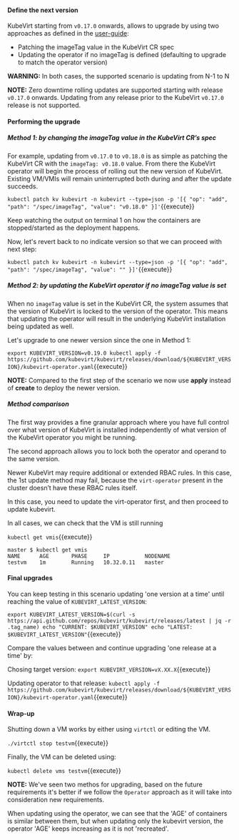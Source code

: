 #### Define the next version

KubeVirt starting from `v0.17.0` onwards, allows to upgrade by using two approaches as defined in the [user-guide](https://kubevirt.io/user-guide/docs/latest/administration/intro.html#update):

- Patching the imageTag value in the KubeVirt CR spec
- Updating the operator if no imageTag is defined (defaulting to upgrade to match the operator version)

**WARNING:** In both cases, the supported scenario is updating from N-1 to N

**NOTE:** Zero downtime rolling updates are supported starting with release `v0.17.0` onwards. Updating from any release prior to the KubeVirt `v0.17.0` release is not supported.

#### Performing the upgrade

##### Method 1: by changing the imageTag value in the KubeVirt CR’s spec

For example, updating from `v0.17.0` to `v0.18.0` is as simple as patching the KubeVirt CR with the `imageTag: v0.18.0` value. From there the KubeVirt operator will begin the process of rolling out the new version of KubeVirt. Existing VM/VMIs will remain uninterrupted both during and after the update succeeds.

`kubectl patch kv kubevirt -n kubevirt --type=json -p '[{ "op": "add", "path": "/spec/imageTag", "value": "v0.18.0" }]'`{{execute}}

Keep watching the output on terminal 1 on how the containers are stopped/started as the deployment happens.

Now, let's revert back to no indicate version so that we can proceed with next step:

`kubectl patch kv kubevirt -n kubevirt --type=json -p '[{ "op": "add", "path": "/spec/imageTag", "value": "" }]'`{{execute}}

##### Method 2: by updating the KubeVirt operator if no imageTag value is set

When no `imageTag` value is set in the KubeVirt CR, the system assumes that the version of KubeVirt is locked to the version of the operator. This means that updating the operator will result in the underlying KubeVirt installation being updated as well.

Let's upgrade to one newer version since the one in Method 1:

`export KUBEVIRT_VERSION=v0.19.0
kubectl apply -f https://github.com/kubevirt/kubevirt/releases/download/${KUBEVIRT_VERSION}/kubevirt-operator.yaml`{{execute}}

**NOTE:** Compared to the first step of the scenario we now use **apply** instead of **create** to deploy the newer version.

##### Method comparison

The first way provides a fine granular approach where you have full control over what version of KubeVirt is installed independently of what version of the KubeVirt operator you might be running. 

The second approach allows you to lock both the operator and operand to the same version.

Newer KubeVirt may require additional or extended RBAC rules. In this case, the 1st update method may fail, because the `virt-operator` present in the cluster doesn’t have these RBAC rules itself.

In this case, you need to update the virt-operator first, and then proceed to update kubevirt.

In all cases, we can check that the VM is still running

`kubectl get vmis`{{execute}}

~~~
master $ kubectl get vmis
NAME      AGE       PHASE     IP           NODENAME
testvm    1m        Running   10.32.0.11   master
~~~


#### Final upgrades

You can keep testing in this scenario updating 'one version at a time' until reaching the value of `KUBEVIRT_LATEST_VERSION`:

`export KUBEVIRT_LATEST_VERSION=$(curl -s https://api.github.com/repos/kubevirt/kubevirt/releases/latest | jq -r .tag_name)
echo "CURRENT: $KUBEVIRT_VERSION"
echo "LATEST: $KUBEVIRT_LATEST_VERSION"`{{execute}}

Compare the values between and continue upgrading 'one release at a time' by:

Chosing target version:
`export KUBEVIRT_VERSION=vX.XX.X`{{execute}}

Updating operator to that release:
`kubectl apply -f https://github.com/kubevirt/kubevirt/releases/download/${KUBEVIRT_VERSION}/kubevirt-operator.yaml`{{execute}}

####  Wrap-up

Shutting down a VM works by either using `virtctl` or editing the VM.

`./virtctl stop testvm`{{execute}}

Finally, the VM can be deleted using:

`kubectl delete vms testvm`{{execute}}

**NOTE:** We've seen two methos for upgrading, based on the future requirements it's better if we follow the `Operator` approach as it will take into consideration new requirements.

When updating using the operator, we can see that the 'AGE' of containers is similar between them, but when updating only the kubevirt version, the operator 'AGE' keeps increasing as it is not 'recreated'.